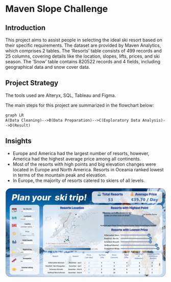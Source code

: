 # Maven Slope Challenge
## Introduction

This project aims to assist people in selecting the ideal ski resort based on their specific requirements. The dataset are provided by Maven Analytics, which comprises 2 tables. The ‘Resorts’ table consists of 499 records and 25 columns, covering details like the location, slopes, lifts, prices, and ski season. The ‘Snow’ table contains 820522 records and 4 fields, including geographical data and snow cover data.


## Project Strategy

The tools used are Alteryx, SQL, Tableau and Figma.

The main steps for this project are summarized in the flowchart below:
```mermaid
graph LR
A(Data Cleaning)-->B(Data Preparation)-->C(Exploratory Data Analysis)-->D(Result)
```

## Insights
-   Europe and America had the largest number of resorts, however, America had the highest average price among all continents.
-   Most of the resorts with high points and big elevation changes were located in Europe and North America. Resorts in Oceania ranked lowest in terms of the mountain peak and elevation.
-   In Europe, the majority of resorts catered to skiers of all levels. 


<img width="750" alt="Dashboard 1" src="https://github.com/jiunyu-hsieh/ski-resort/blob/main/ski%20resort%20dashboard.png">

